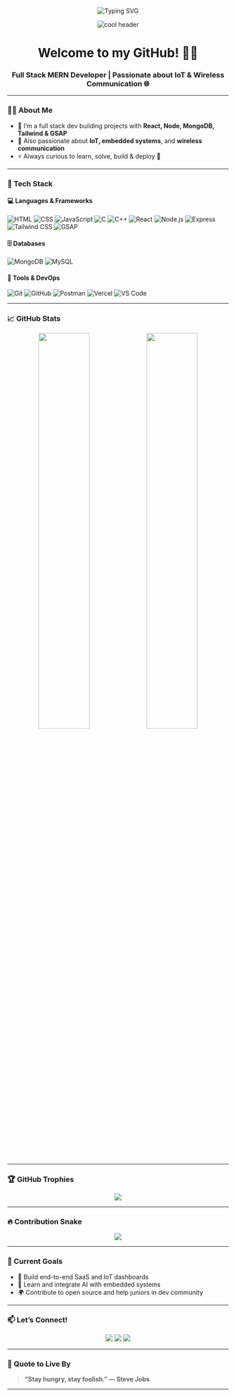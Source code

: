 <!-- Typing banner -->
<p align="center">
  <img src="https://readme-typing-svg.herokuapp.com?font=Fira+Code&weight=700&size=24&pause=1000&color=4AF5FF&center=true&vCenter=true&width=435&lines=Hi+%F0%9F%91%8B%2C+I'm+Kumar+Gautam;Full+Stack+MERN+Developer;IoT+Enthusiast+%7C+Builder+%F0%9F%9B%A0%EF%B8%8F;Solving+real-world+problems+with+code" alt="Typing SVG" />
</p>

<!-- 3D banner -->
<p align="center">
  <img src="https://github.com/techvogue/techvogue/assets/your-banner-id/banner.png" alt="cool header" />
</p>

<h1 align="center">Welcome to my GitHub! 👨‍💻</h1>
<h3 align="center">Full Stack MERN Developer | Passionate about IoT & Wireless Communication 🌐</h3>

---

### 🧑‍💻 About Me

- 🧠 I’m a full stack dev building projects with **React, Node, MongoDB, Tailwind & GSAP**
- 📡 Also passionate about **IoT, embedded systems**, and **wireless communication**
- ⚡ Always curious to learn, solve, build & deploy 🚀

---

### 🚀 Tech Stack

#### 💻 Languages & Frameworks
![HTML](https://img.shields.io/badge/-HTML5-E34F26?style=flat&logo=html5&logoColor=white)
![CSS](https://img.shields.io/badge/-CSS3-1572B6?style=flat&logo=css3)
![JavaScript](https://img.shields.io/badge/-JavaScript-F7DF1E?style=flat&logo=javascript&logoColor=black)
![C](https://img.shields.io/badge/-C-00599C?style=flat&logo=c)
![C++](https://img.shields.io/badge/-C++-00599C?style=flat&logo=c%2B%2B&logoColor=white)
![React](https://img.shields.io/badge/-React-20232A?style=flat&logo=react)
![Node.js](https://img.shields.io/badge/-Node.js-339933?style=flat&logo=node-dot-js)
![Express](https://img.shields.io/badge/-Express.js-black?style=flat&logo=express)
![Tailwind CSS](https://img.shields.io/badge/-TailwindCSS-38B2AC?style=flat&logo=tailwind-css)
![GSAP](https://img.shields.io/badge/-GSAP-88CE02?style=flat&logo=greensock)

#### 🗄️ Databases
![MongoDB](https://img.shields.io/badge/-MongoDB-47A248?style=flat&logo=mongodb)
![MySQL](https://img.shields.io/badge/-MySQL-4479A1?style=flat&logo=mysql)

#### 🔧 Tools & DevOps
![Git](https://img.shields.io/badge/-Git-F05032?style=flat&logo=git)
![GitHub](https://img.shields.io/badge/-GitHub-181717?style=flat&logo=github)
![Postman](https://img.shields.io/badge/-Postman-FF6C37?style=flat&logo=postman)
![Vercel](https://img.shields.io/badge/-Vercel-000000?style=flat&logo=vercel)
![VS Code](https://img.shields.io/badge/-VS%20Code-007ACC?style=flat&logo=visual-studio-code)

---

### 📈 GitHub Stats

<p align="center">
  <img src="https://github-readme-stats.vercel.app/api?username=techvogue&show_icons=true&theme=tokyonight" width="48%"/>
  <img src="https://streak-stats.demolab.com/?user=techvogue&theme=tokyonight" width="48%" />
</p>

---

### 🏆 GitHub Trophies

<p align="center">
  <img src="https://github-profile-trophy.vercel.app/?username=techvogue&theme=darkhub&column=6&margin-w=10" />
</p>

---

### 🔥 Contribution Snake

<p align="center">
  <img src="https://github.com/techvogue/techvogue/blob/output/github-contribution-grid-snake.svg" />
</p>

---

### 🎯 Current Goals

- 🚀 Build end-to-end SaaS and IoT dashboards
- 🧠 Learn and integrate AI with embedded systems
- 🌍 Contribute to open source and help juniors in dev community

---

### 📫 Let’s Connect!

<p align="center">
  <a href="https://linkedin.com/in/your-link"><img src="https://img.shields.io/badge/-LinkedIn-blue?style=for-the-badge&logo=linkedin" /></a>
  <a href="mailto:your@email.com"><img src="https://img.shields.io/badge/-Gmail-D14836?style=for-the-badge&logo=gmail&logoColor=white" /></a>
  <a href="https://yourportfolio.com"><img src="https://img.shields.io/badge/-Portfolio-000?style=for-the-badge&logo=firefox" /></a>
</p>

---

### 💬 Quote to Live By

> **“Stay hungry, stay foolish.” — Steve Jobs**

---

